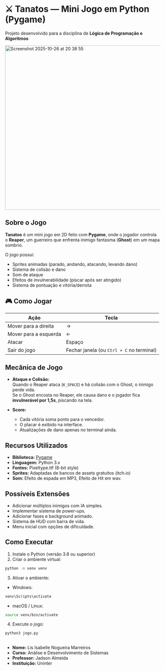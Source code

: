 # ⚔️ Tanatos — Mini Jogo em Python (Pygame)

Projeto desenvolvido para a disciplina de **Lógica de Programação e Algoritmos**

<img width="702" height="533" alt="Screenshot 2025-10-26 at 20 38 55" src="https://github.com/user-attachments/assets/288df0ff-3456-4702-bb95-0259fe5e8fee" />

## Sobre o Jogo

**Tanatos** é um mini jogo em 2D feito com **Pygame**, onde o jogador controla o **Reaper**, um guerreiro que enfrenta inimigo fantasma (**Ghost**) em um mapa sombrio.

O jogo possui:
- Sprites animadas (parado, andando, atacando, levando dano)
- Sistema de colisão e dano
- Som de ataque
- Efeitos de invulnerabilidade (piscar após ser atingido)
- Sistema de pontuação e vitória/derrota

## 🎮 Como Jogar

| Ação | Tecla |
|------|-------|
| Mover para a direita | → |
| Mover para a esquerda | ← |
| Atacar | Espaço |
| Sair do jogo | Fechar janela (ou `Ctrl + C` no terminal) |

## Mecânica de Jogo

- **Ataque e Colisão:**  
  Quando o Reaper ataca (`K_SPACE`) e há colisão com o Ghost, o inimigo perde vida.  
  Se o Ghost encosta no Reaper, ele causa dano e o jogador fica **invulnerável por 1,5s**, piscando na tela.

- **Score:**
  - Cada vitória soma ponto para o vencedor.  
  - O placar é exibido na interface.
  - Atualizações de dano apenas no terminal ainda.

## Recursos Utilizados

- **Biblioteca:** [Pygame](https://www.pygame.org/)
- **Linguagem:** Python 3.x
- **Fontes:** Pixeltype.ttf (8-bit style)
- **Sprites:** Adaptadas de bancos de assets gratuitos (itch.io)
- **Som:** Efeito de espada em MP3, Efeito de Hit em wav.

## Possíveis Extensões

- Adicionar múltiplos inimigos com IA simples.
- Implementar sistema de power-ups.
- Adicionar fases e background animado.
- Sistema de HUD com barra de vida.
- Menu inicial com opções de dificuldade.

## Como Executar

1. Instale o Python (versão 3.8 ou superior)
2. Criar o ambiente virtual:
```bash
python -m venv venv
```
3. Ativar o ambiente:
- Windows:
```bash
venv\Scripts\activate
```
- macOS / Linux:
```bash
source venv/bin/activate
```
4. Execute o jogo:
```bash
python3 jogo.py
```
##
- **Nome:** Lis Isabelle Nogueira Marreiros
- **Curso:** Análise e Desenvolvimento de Sistemas  
- **Professor:** Jadson Almeida
- **Instituição:** Uninter  


